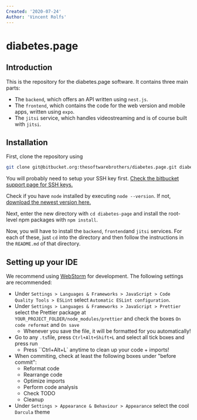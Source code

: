 ```yaml
---
Created: '2020-07-24'
Author: 'Vincent Rolfs'
---
```


# diabetes.page

## Introduction

This is the repository for the diabetes.page software. It contains three main parts:

- The `backend`, which offers an API written using `nest.js`.
- The `frontend`, which contains the code for the web version and mobile apps, written using `expo`.
- The `jitsi` service, which handles videostreaming and is of course built with `jitsi`.

## Installation

First, clone the repository using

```bash
git clone git@bitbucket.org:thesoftwarebrothers/diabetes.page.git diabetes-page
```

You will probably need to setup your SSH key first. [Check the bitbucket support page for SSH keys.](https://support.atlassian.com/bitbucket-cloud/docs/set-up-an-ssh-key/)

Check if you have `node` installed by executing `node --version`. If not, [download the newest version here.](https://nodejs.org/en/)

Next, enter the new directory with `cd diabetes-page` and install the root-level npm packages with `npm install`.

Now, you will have to install the `backend`, `frontend`and `jitsi` services. For each of these, just `cd` into the directory and then follow the instructions in the `README.md` of that directory.

## Setting up your IDE

We recommend using [WebStorm](https://www.jetbrains.com/webstorm/) for development. The following settings are recommended:

- Under `Settings > Languages & Frameworks > JavaScript > Code Quality Tools > ESLint` select `Automatic ESLint configuration`.
- Under `Settings > Languages & Frameworks > JavaScript > Prettier` select the Prettier package at `YOUR_PROJECT_FOLDER/node_modules/prettier` and check the boxes `On code reformat` and `On save`
  - Whenever you save the file, it will be formatted for you automatically!
- Go to any `.ts`file, press `Ctrl+Alt+Shift+L` and select all tick boxes and press run
  - Press ``Ctrl+Alt+L` anytime to clean up your code + imports!
- When commiting, check at least the following boxes under "before commit":
  - Reformat code
  - Rearrange code
  - Optimize imports
  - Perform code analysis
  - Check TODO
  - Cleanup
- Under `Settings > Appearance & Behaviour > Appearance` select the cool `Darcula` theme
